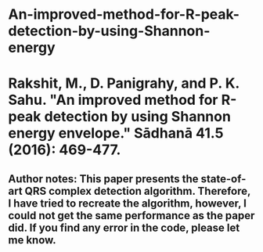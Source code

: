 # An-improved-method-for-R-peak-detection-by-using-Shannon-energy
# Rakshit, M., D. Panigrahy, and P. K. Sahu. "An improved method for R-peak detection by using Shannon energy envelope." Sādhanā 41.5 (2016): 469-477.
## Author notes: This paper presents the state-of-art QRS complex detection algorithm. Therefore, I have tried to recreate the algorithm, however, I could not get the same performance as the paper did. If you find any error in the code, please let me know.
